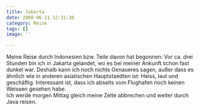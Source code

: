```yaml
---
title: Jakarta
date: 2008-06-11 12:31:30
category: Reise
tags: []
image: ''

---
```


Meine Reise durch Indonesien bzw. Teile davon hat begonnen: Vor ca. drei Stunden bin ich in Jakarta gelandet, wo es bei meiner Ankunft schon fast dunkel war. Deshalb kann ich noch nichts Genaueres sagen, außer dass es ähnlich wie in anderen asiatischen Hauptstaedten ist: Heiss, laut und geschäftig. Interessant ist, dass ich abseits vom Flughafen noch keinen Weissen gesehen habe.  
Ich werde morgen Mittag gleich meine Zelte abbrechen und weiter durch Java reisen.
